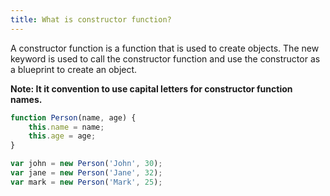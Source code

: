 ```yaml
---
title: What is constructor function?
---
```


A constructor function is a function that is used to create objects. The new keyword is used to call the constructor function and use the constructor as a blueprint to create an object.

**Note: It it convention to use capital letters for constructor function names.**

```javascript
function Person(name, age) {
	this.name = name;
	this.age = age;
}

var john = new Person('John', 30);
var jane = new Person('Jane', 32);
var mark = new Person('Mark', 25);
```
